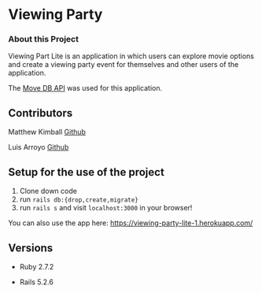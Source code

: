 # Viewing Party

### About this Project

Viewing Part Lite is an application in which users can explore movie options and create a viewing party event for themselves and other users of the application.

The [Move DB API](https://developers.themoviedb.org/3/getting-started/introduction) was used for this application.

## Contributors

Matthew Kimball [Github](https://github.com/mekimball)

Luis Arroyo [Github](https://github.com/dat1guyluigi)

## Setup for the use of the project

1. Clone down code 
2. run ``rails db:{drop,create,migrate}`` 
3. run ``rails s`` and visit ``localhost:3000`` in your browser!

You can also use the app here: https://viewing-party-lite-1.herokuapp.com/ 

## Versions

- Ruby 2.7.2

- Rails 5.2.6

